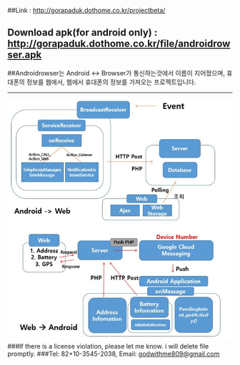##Link : http://gorapaduk.dothome.co.kr/projectbeta/
## Download apk(for android only) : http://gorapaduk.dothome.co.kr/file/androidrowser.apk

##Androidrowser는 Android <-> Browser가 통신하는것에서 이름이 지어졌으며, 휴대폰의 정보를 웹에서, 웹에서 휴대폰의 정보를 가져오는 프로젝트입니다.
* * *
![Image](https://github.com/Paduk/androidrowser/blob/master/image/1.jpg)
![Image](https://github.com/Paduk/androidrowser/blob/master/image/2.jpg)
###If there is a license violation, please let me know. i will delete file promptly.
###Tel: 82+10-3545-2038, Email: godwithme809@gmail.com